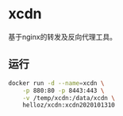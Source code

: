 # xcdn
基于nginx的转发及反向代理工具。

## 运行

```bash
docker run -d --name=xcdn \
    -p 880:80 -p 8443:443 \
    -v /temp/xcdn:/data/xcdn \
    helloz/xcdn:xcdn2020101310
```